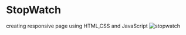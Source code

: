 # StopWatch
creating responsive page using HTML,CSS and JavaScript
![stopwatch](https://github.com/SonaliRavichandran/StopWatch/assets/147693861/3291b552-8cbb-4131-b305-867cb1e3b1ba)


